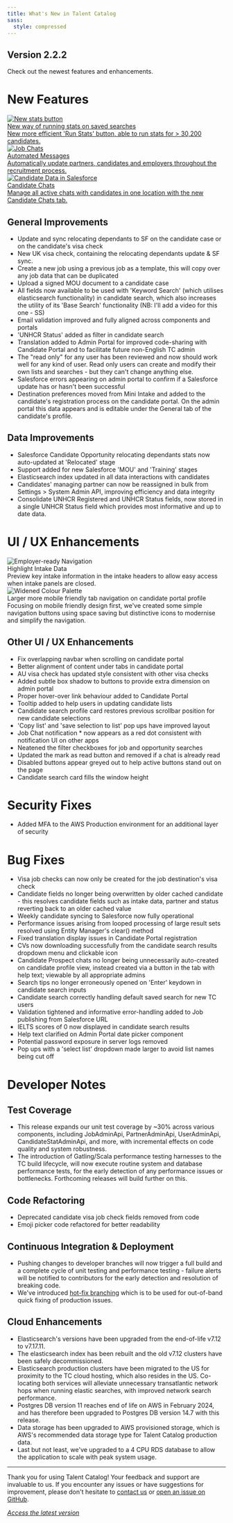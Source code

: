 ```yaml
---
title: What's New in Talent Catalog
sass:
  style: compressed
---
```


## Version 2.2.2

Check out the newest features and enhancements.

# New Features

<div class="card-container">

  <a href="./v220/employer_access" class="card">
    <img src="./assets/images/v222/NewStatsButton.png" alt="New stats button" class="card-image">
    <div class="card-body">
      <div class="card-title">New way of running stats on saved searches</div>
      <div class="card-description">
        New more efficient 'Run Stats' button, able to run stats for > 30,200 candidates.
      </div>
    </div>
 </a>

  <a href="./v220/job_chats" class="card">
    <img src="./assets/images/v222/AutomatedJobChatsDark.svg" alt="Job Chats" class="card-image">
    <div class="card-body">
      <div class="card-title">Automated Messages</div>
      <div class="card-description">
        Automatically update partners, candidates and employers throughout the recruitment process.
      </div>
    </div>
  </a>

</div>

<div class="card-container">

  <a href="./v220/candidate_data_in_salesforce" class="card">
    <img src="./assets/images/v222/CandidateChats.png" 
            alt="Candidate Data in Salesforce" class="card-image">
    <div class="card-body">
      <div class="card-title">Candidate Chats</div>
      <div class="card-description">
        Manage all active chats with candidates in one location with the new Candidate Chats tab.
      </div>
    </div>
  </a>

</div>

## General Improvements
- Update and sync relocating dependants to SF on the candidate case or on the candidate's visa check
- New UK visa check, containing the relocating dependants update & SF sync.
- Create a new job using a previous job as a template, this will copy over any job data that can be duplicated
- Upload a signed MOU document to a candidate case
- All fields now available to be used with 'Keyword Search' (which utilises elasticsearch functionality) in candidate search, which also increases the utility of its 'Base Search' functionality (NB: I'll add a video for this one - SS)
- Email validation improved and fully aligned across components and portals
- 'UNHCR Status' added as filter in candidate search
- Translation added to Admin Portal for improved code-sharing with Candidate Portal and to facilitate future non-English TC admin
- The "read only" for any user has been reviewed and now should work well for any kind of user. Read only users can create and modify their own lists and searches - but they can't change anything else.
- Salesforce errors appearing on admin portal to confirm if a Salesforce update has or hasn't been successful
- Destination preferences moved from Mini Intake and added to the candidate's registration process on the candidate portal. On the admin portal this data appears and is editable under the General tab of the candidate's profile.

## Data Improvements

- Salesforce Candidate Opportunity relocating dependants stats now auto-updated at 'Relocated' stage
- Support added for new Salesforce 'MOU' and 'Training' stages
- Elasticsearch index updated in all data interactions with candidates
- Candidates' managing partner can now be reassigned in bulk from Settings > System Admin API, improving efficiency and data integrity
- Consolidate UNHCR Registered and UNHCR Status fields, now stored in a single UNHCR Status field which provides most informative and up to date data.


# UI / UX Enhancements

<div class="card-container">

  <div class="card-no-border">
    <img src="./assets/images/v222/IntakeSummary2.png" alt="Employer-ready Navigation" class="card-image">
    <div class="card-body">
      <div class="card-title">Highlight Intake Data</div>
      <div class="card-description">
        Preview key intake information in the intake headers to allow easy access 
        when intake panels are closed.
      </div>
    </div>
  </div>

  <div class="card-no-border">
    <img src="./assets/images/v222/CandidatePortalNav.png" alt="Widened Colour Palette" class="card-image">
    <div class="card-body">
      <div class="card-title">Larger more mobile friendly tab navigation on candidate portal profile</div>
      <div class="card-description">
        Focusing on mobile friendly design first, we've created some simple navigation buttons using
 space saving but distinctive icons to modernise and simplify the navigation.
      </div>
    </div>
  </div>

</div>

## Other UI / UX Enhancements

- Fix overlapping navbar when scrolling on candidate portal
- Better alignment of content under tabs in candidate portal
- AU visa check has updated style consistent with other visa checks
- Added subtle box shadow to buttons to provide extra dimension on admin portal
- Proper hover-over link behaviour added to Candidate Portal
- Tooltip added to help users in updating candidate lists
- Candidate search profile card restores previous scrollbar position for new candidate selections
- 'Copy list' and 'save selection to list' pop ups have improved layout
- Job Chat notification * now appears as a red dot consistent with notification UI on other apps
- Neatened the filter checkboxes for job and opportunity searches
- Updated the mark as read button and removed if a chat is already read
- Disabled buttons appear greyed out to help active buttons stand out on the page
- Candidate search card fills the window height


# Security Fixes

- Added MFA to the AWS Production environment for an additional layer of security


# Bug Fixes

- Visa job checks can now only be created for the job destination's visa check
- Candidate fields no longer being overwritten by older cached candidate - this resolves candidate fields such as intake data, partner and status reverting back to an older cached value
- Weekly candidate syncing to Salesforce now fully operational
- Performance issues arising from looped processing of large result sets resolved using Entity Manager's clear() method
- Fixed translation display issues in Candidate Portal registration
- CVs now downloading successfully from the candidate search results dropdown menu and clickable icon
- Candidate Prospect chats no longer being unnecessarily auto-created on candidate profile view, instead created via a button in the tab with help text; viewable by all appropriate admins
- Search tips no longer erroneously opened on 'Enter' keydown in candidate search inputs
- Candidate search correctly handling default saved search for new TC users
- Validation tightened and informative error-handling added to Job publishing from Salesforce URL
- IELTS scores of 0 now displayed in candidate search results
- Help text clarified on Admin Portal date picker component
- Potential password exposure in server logs removed
- Pop ups with a 'select list' dropdown made larger to avoid list names being cut off


# Developer Notes

## Test Coverage

- This release expands our unit test coverage by ~30% across various components, including
  JobAdminApi, PartnerAdminApi, UserAdminApi, CandidateStatAdminApi, and more, with incremental
  effects on code quality and system robustness.
- The introduction of Gatling/Scala performance testing harnesses to the TC build lifecycle, will
  now execute routine system and database performance tests, for the early detection of any
  performance issues or bottlenecks. Forthcoming releases will build further on this.

## Code Refactoring
- Deprecated candidate visa job check fields removed from code
- Emoji picker code refactored for better readability

## Continuous Integration & Deployment
- Pushing changes to developer branches will now trigger a full build and a complete cycle of unit
  testing and performance testing - failure alerts will be notified to contributors for the early
  detection and resolution of breaking code.
- We've introduced [hot-fix branching](https://github.com/Talent-Catalog/talentcatalog/wiki/Release#hotfix-branches)
  which is to be used for out-of-band quick fixing of production issues.

## Cloud Enhancements
- Elasticsearch's versions have been upgraded from the end-of-life v7.12 to v7.17.11.
- The elasticsearch index has been rebuilt and the old v7.12 clusters have been safely
  decommissioned.
- Elasticsearch production clusters have been migrated to the US for proximity to the TC cloud
  hosting, which also resides in the US. Co-locating both services will alleviate unnecessary
  transatlantic network hops when running elastic searches, with improved network search performance.
- Postgres DB version 11 reaches end of life on AWS in February 2024, and has therefore been
  upgraded to Postgres DB version 14.7 with this release.
- Data storage has been upgraded to AWS provisioned storage, which is AWS's recommended data storage
  type for Talent Catalog production data.
- Last but not least, we've upgraded to a 4 CPU RDS database to allow the application to scale with
  peak system usage.



---

Thank you for using Talent Catalog! Your feedback and support are invaluable to us. If you encounter
any issues or have suggestions for improvement, please don't hesitate to [contact us](mailto:support@talentcatalog.net) or
[open an issue on GitHub](https://github.com/Talent-Catalog/talentcatalog/issues).

*[Access the latest version](https://tctalent.org/admin-portal/login)*
